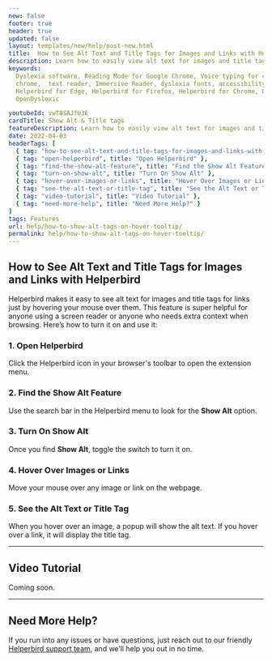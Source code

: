 ```yaml
---
new: false
footer: true
header: true
updated: false
layout: templates/new/help/post-new.html
title:  How to See Alt Text and Title Tags for Images and Links with Helperbird
description: Learn how to easily view alt text for images and title tags for links on any webpage using Helperbird. This guide shows you how to activate the feature and gain extra context while browsing.
keywords:
  Dyslexia software, Reading Mode for Google Chrome, Voice typing for chrome, Text to speech for
  chrome,  text reader, Immersive Reader, dyslexia fonts, accessibility software, dyslexia software,
  Helperbird for Edge, Helperbird for Firefox, Helperbird for Chrome, Opendyslexic for Chrome,
  OpenDyslexic

youtubeId: vwT8SAJfU3E
cardTitle: Show Alt & Title tags
featureDescription: Learn how to easily view alt text for images and title tags for links on any webpage using Helperbird. This guide shows you how to activate the feature and gain extra context while browsing.
date: 2022-04-03
headerTags: [
  { tag: "how-to-see-alt-text-and-title-tags-for-images-and-links-with-helperbird", title: "How to See Alt Text and Title Tags for Images and Links with Helperbird" },
  { tag: "open-helperbird", title: "Open Helperbird" },
  { tag: "find-the-show-alt-feature", title: "Find the Show Alt Feature" },
  { tag: "turn-on-show-alt", title: "Turn On Show Alt" },
  { tag: "hover-over-images-or-links", title: "Hover Over Images or Links" },
  { tag: "see-the-alt-text-or-title-tag", title: "See the Alt Text or Title Tag" },
  { tag: "video-tutorial", title: "Video Tutorial" },
  { tag: "need-more-help", title: "Need More Help?" }
]
tags: Features
url: help/how-to-show-alt-tags-on-hover-tooltip/
permalink: help/how-to-show-alt-tags-on-hover-tooltip/
---
```


## How to See Alt Text and Title Tags for Images and Links with Helperbird

Helperbird makes it easy to see alt text for images and title tags for links just by hovering your mouse over them. This feature is super helpful for anyone using a screen reader or anyone who needs extra context when browsing. Here’s how to turn it on and use it:

### 1. Open Helperbird

Click the Helperbird icon in your browser's toolbar to open the extension menu.

### 2. Find the Show Alt Feature

Use the search bar in the Helperbird menu to look for the **Show Alt** option.

### 3. Turn On Show Alt

Once you find **Show Alt**, toggle the switch to turn it on.

### 4. Hover Over Images or Links

Move your mouse over any image or link on the webpage.

### 5. See the Alt Text or Title Tag

When you hover over an image, a popup will show the alt text. If you hover over a link, it will display the title tag.

---

## Video Tutorial

Coming soon.

---

## Need More Help?

If you run into any issues or have questions, just reach out to our friendly [Helperbird support team](/support/), and we’ll help you out in no time.
